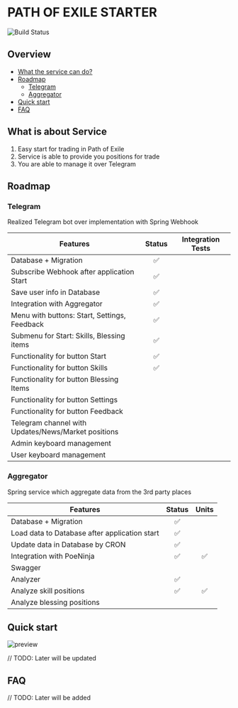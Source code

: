 # PATH OF EXILE STARTER

![Build Status](https://github.com/ylazakovich/path-of-exile-starter/actions/workflows/test.yml/badge.svg)

## Overview

- [What the service can do?](#what-is-about-service)
- [Roadmap](#roadmap)
    - [Telegram](#telegram)
    - [Aggregator](#aggregator)
- [Quick start](#quick-start)
- [FAQ](#faq)

## What is about Service

1) Easy start for trading in Path of Exile
2) Service is able to provide you positions for trade
3) You are able to manage it over Telegram

## Roadmap

### Telegram

Realized Telegram bot over implementation with Spring Webhook

| **Features**                                             |     **Status**     | **Integration Tests** |
|----------------------------------------------------------|:------------------:|:---------------------:|
| Database + Migration                                     | :white_check_mark: |                       |
| Subscribe Webhook after application Start                | :white_check_mark: |                       |
| Save user info in Database                               | :white_check_mark: |                       |
| Integration with Aggregator                              | :white_check_mark: |                       |
| Menu with buttons: Start, Settings, Feedback             | :white_check_mark: |                       |
| Submenu for Start: Skills, Blessing items                | :white_check_mark: |                       |
| Functionality for button Start                           | :white_check_mark: |                       |
| Functionality for button Skills                          | :white_check_mark: |                       |
| Functionality for button Blessing Items                  |                    |                       |
| Functionality for button Settings                        |                    |                       |
| Functionality for button Feedback                        |                    |                       |
| Telegram channel with <br/>Updates/News/Market positions |                    |                       |
| Admin keyboard management                                |                    |                       |
| User keyboard management                                 |                    |                       |

### Aggregator

Spring service which aggregate data from the 3rd party places

| **Features**                                  |     **Status**     |     **Units**      |
|-----------------------------------------------|:------------------:|:------------------:|
| Database + Migration                          | :white_check_mark: |                    |
| Load data to Database after application start | :white_check_mark: |                    |
| Update data in Database by CRON               | :white_check_mark: |                    |
| Integration with PoeNinja                     | :white_check_mark: | :white_check_mark: |
| Swagger                                       |                    |                    |
| Analyzer                                      | :white_check_mark: |                    |
| Analyze skill positions                       | :white_check_mark: | :white_check_mark: |
| Analyze blessing positions                    |                    |                    |

## Quick start

![preview](https://github.com/ylazakovich/path-of-exile-starter/blob/main/config/demo.jpg)

// TODO: Later will be updated

## FAQ

// TODO: Later will be added
